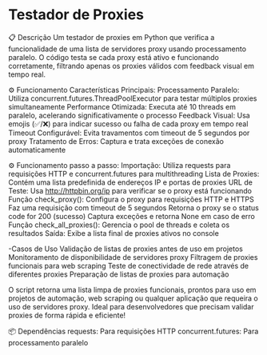 # Testador de Proxies
📋 Descrição
Um testador de proxies em Python que verifica a funcionalidade de uma lista de servidores proxy usando processamento paralelo. O código testa se cada proxy está ativo e funcionando corretamente, filtrando apenas os proxies válidos com feedback visual em tempo real.

⚙️ Funcionamento
Características Principais:
Processamento Paralelo: Utiliza concurrent.futures.ThreadPoolExecutor para testar múltiplos proxies simultaneamente
Performance Otimizada: Executa até 10 threads em paralelo, acelerando significativamente o processo
Feedback Visual: Usa emojis (✅/❌) para indicar sucesso ou falha de cada proxy em tempo real
Timeout Configurável: Evita travamentos com timeout de 5 segundos por proxy
Tratamento de Erros: Captura e trata exceções de conexão automaticamente

⚙️ Funcionamento passo a passo:
Importação: Utiliza requests para requisições HTTP e concurrent.futures para multithreading
Lista de Proxies: Contém uma lista predefinida de endereços IP e portas de proxies
URL de Teste: Usa http://httpbin.org/ip para verificar se o proxy está funcionando
Função check_proxy():
Configura o proxy para requisições HTTP e HTTPS
Faz uma requisição com timeout de 5 segundos
Retorna o proxy se o status code for 200 (sucesso)
Captura exceções e retorna None em caso de erro
Função check_all_proxies(): Gerencia o pool de threads e coleta os resultados
Saída: Exibe a lista final de proxies ativos no console

-Casos de Uso
Validação de listas de proxies antes de uso em projetos
Monitoramento de disponibilidade de servidores proxy
Filtragem de proxies funcionais para web scraping
Teste de conectividade de rede através de diferentes proxies
Preparação de listas de proxies para automação

O script retorna uma lista limpa de proxies funcionais, prontos para uso em projetos de automação, web scraping ou qualquer aplicação que requeira o uso de servidores proxy.
Ideal para desenvolvedores que precisam validar proxies de forma rápida e eficiente!

📦 Dependências
requests: Para requisições HTTP
concurrent.futures: Para processamento paralelo
